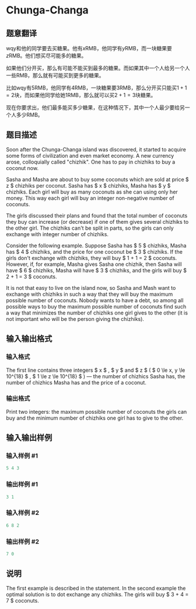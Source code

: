 # Chunga-Changa

## 题意翻译

wqy和他的同学要去买糖果。他有$x$RMB，他同学有$y$RMB，而一块糖果要$z$RMB。他们想买尽可能多的糖果。

如果他们分开买，那么有可能不能买到最多的糖果。而如果其中一个人给另一个人一些RMB，那么就有可能买到更多的糖果。

比如wqy有$5$RMB，他同学有$4$RMB，一块糖果要$3$RMB，那么分开买只能买$1+1=2$块，而如果他同学给她$1$RMB，那么就可以买$2+1=3$块糖果。

现在你要求出，他们最多能买多少糖果，在这种情况下，其中一个人最少要给另一个人多少RMB。

## 题目描述

Soon after the Chunga-Changa island was discovered, it started to acquire some forms of civilization and even market economy. A new currency arose, colloquially called "chizhik". One has to pay in chizhiks to buy a coconut now.

Sasha and Masha are about to buy some coconuts which are sold at price $ z $ chizhiks per coconut. Sasha has $ x $ chizhiks, Masha has $ y $ chizhiks. Each girl will buy as many coconuts as she can using only her money. This way each girl will buy an integer non-negative number of coconuts.

The girls discussed their plans and found that the total number of coconuts they buy can increase (or decrease) if one of them gives several chizhiks to the other girl. The chizhiks can't be split in parts, so the girls can only exchange with integer number of chizhiks.

Consider the following example. Suppose Sasha has $ 5 $ chizhiks, Masha has $ 4 $ chizhiks, and the price for one coconut be $ 3 $ chizhiks. If the girls don't exchange with chizhiks, they will buy $ 1 + 1 = 2 $ coconuts. However, if, for example, Masha gives Sasha one chizhik, then Sasha will have $ 6 $ chizhiks, Masha will have $ 3 $ chizhiks, and the girls will buy $ 2 + 1 = 3 $ coconuts.

It is not that easy to live on the island now, so Sasha and Mash want to exchange with chizhiks in such a way that they will buy the maximum possible number of coconuts. Nobody wants to have a debt, so among all possible ways to buy the maximum possible number of coconuts find such a way that minimizes the number of chizhiks one girl gives to the other (it is not important who will be the person giving the chizhiks).

## 输入输出格式

### 输入格式

The first line contains three integers $ x $ , $ y $ and $ z $ ( $ 0 \le x, y \le 10^{18} $ , $ 1 \le z \le 10^{18} $ ) — the number of chizhics Sasha has, the number of chizhics Masha has and the price of a coconut.

### 输出格式

Print two integers: the maximum possible number of coconuts the girls can buy and the minimum number of chizhiks one girl has to give to the other.

## 输入输出样例

### 输入样例 #1

```cpp
5 4 3

```
### 输出样例 #1

```cpp
3 1

```
### 输入样例 #2

```cpp
6 8 2

```
### 输出样例 #2

```cpp
7 0

```
## 说明

The first example is described in the statement. In the second example the optimal solution is to dot exchange any chizhiks. The girls will buy $ 3 + 4 = 7 $ coconuts.

